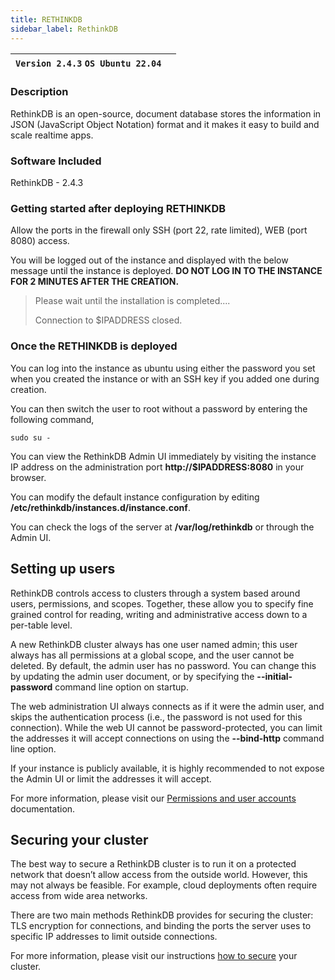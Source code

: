 ```yaml
---
title: RETHINKDB
sidebar_label: RethinkDB
---
```


|**`Version 2.4.3` `OS Ubuntu 22.04`**|  |
|-------------------------------------|--|

### Description

RethinkDB is an open-source, document database stores the information in JSON (JavaScript Object Notation) format and it makes it easy to build and scale realtime apps. 

### Software Included

RethinkDB - 2.4.3

### Getting started after deploying RETHINKDB

Allow the ports in the firewall only SSH (port 22, rate limited), WEB (port 8080) access.

You will be logged out of the instance and displayed with the below message until the instance is deployed.  **DO NOT LOG IN TO THE INSTANCE FOR 2 MINUTES AFTER THE CREATION.**
> Please wait until the installation is completed.... 
>
> Connection to $IPADDRESS closed.

### Once the RETHINKDB is deployed

You can log into the instance as ubuntu using either the password you set when you created the instance or with an SSH key if you added one during creation.

You can then switch the user to root without a password by entering the following command,
~~~
sudo su -
~~~

You can view the RethinkDB Admin UI immediately by visiting the instance IP address on the administration port **http://$IPADDRESS:8080** in your browser.

You can modify the default instance configuration by editing **/etc/rethinkdb/instances.d/instance.conf**.

You can check the logs of the server at **/var/log/rethinkdb** or through the Admin UI.

## Setting up users

RethinkDB controls access to clusters through a system based around users, permissions, and scopes. Together, these allow you to specify fine grained control for reading, writing and administrative access down to a per-table level.

A new RethinkDB cluster always has one user named admin; this user always has all permissions at a global scope, and the user cannot be deleted. By default, the admin user has no password. You can change this by updating the admin user document, or by specifying the **--initial-password** command line option on startup.

The web administration UI always connects as if it were the admin user, and skips the authentication process (i.e., the password is not used for this connection). While the web UI cannot be password-protected, you can limit the addresses it will accept connections on using the **--bind-http** command line option.

If your instance is publicly available, it is highly recommended to not expose the Admin UI or limit the addresses it will accept.

For more information, please visit our [Permissions and user accounts](https://rethinkdb.com/docs/permissions-and-accounts/) documentation.

## Securing your cluster

The best way to secure a RethinkDB cluster is to run it on a protected network that doesn’t allow access from the outside world. However, this may not always be feasible. For example, cloud deployments often require access from wide area networks.

There are two main methods RethinkDB provides for securing the cluster: TLS encryption for connections, and binding the ports the server uses to specific IP addresses to limit outside connections.

For more information, please visit our instructions [how to secure](https://rethinkdb.com/docs/security/) your cluster.